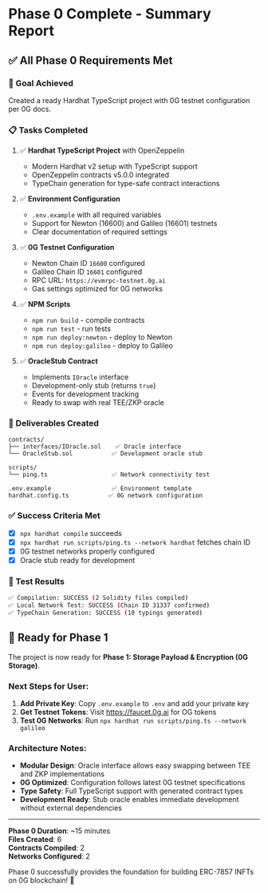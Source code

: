 # Phase 0 Complete - Summary Report

## ✅ All Phase 0 Requirements Met

### 🎯 Goal Achieved
Created a ready Hardhat TypeScript project with 0G testnet configuration per 0G docs.

### 📋 Tasks Completed

1. ✅ **Hardhat TypeScript Project** with OpenZeppelin
   - Modern Hardhat v2 setup with TypeScript support
   - OpenZeppelin contracts v5.0.0 integrated
   - TypeChain generation for type-safe contract interactions

2. ✅ **Environment Configuration** 
   - `.env.example` with all required variables
   - Support for Newton (16600) and Galileo (16601) testnets
   - Clear documentation of required settings

3. ✅ **0G Testnet Configuration**
   - Newton Chain ID `16600` configured
   - Galileo Chain ID `16601` configured  
   - RPC URL: `https://evmrpc-testnet.0g.ai`
   - Gas settings optimized for 0G networks

4. ✅ **NPM Scripts**
   - `npm run build` - compile contracts
   - `npm run test` - run tests
   - `npm run deploy:newton` - deploy to Newton
   - `npm run deploy:galileo` - deploy to Galileo

5. ✅ **OracleStub Contract**
   - Implements `IOracle` interface
   - Development-only stub (returns `true`)
   - Events for development tracking
   - Ready to swap with real TEE/ZKP oracle

### 📁 Deliverables Created

```
contracts/
├── interfaces/IOracle.sol    ✅ Oracle interface
└── OracleStub.sol           ✅ Development oracle stub

scripts/
└── ping.ts                  ✅ Network connectivity test

.env.example                 ✅ Environment template
hardhat.config.ts           ✅ 0G network configuration
```

### ✅ Success Criteria Met

- [x] `npx hardhat compile` succeeds
- [x] `npx hardhat run scripts/ping.ts --network hardhat` fetches chain ID
- [x] 0G testnet networks properly configured
- [x] Oracle stub ready for development

### 🧪 Test Results

```bash
✅ Compilation: SUCCESS (2 Solidity files compiled)
✅ Local Network Test: SUCCESS (Chain ID 31337 confirmed)
✅ TypeChain Generation: SUCCESS (10 typings generated)
```

## 🚀 Ready for Phase 1

The project is now ready for **Phase 1: Storage Payload & Encryption (0G Storage)**.

### Next Steps for User:

1. **Add Private Key**: Copy `.env.example` to `.env` and add your private key
2. **Get Testnet Tokens**: Visit https://faucet.0g.ai for OG tokens
3. **Test 0G Networks**: Run `npx hardhat run scripts/ping.ts --network galileo`

### Architecture Notes:

- **Modular Design**: Oracle interface allows easy swapping between TEE and ZKP implementations
- **0G Optimized**: Configuration follows latest 0G testnet specifications
- **Type Safety**: Full TypeScript support with generated contract types
- **Development Ready**: Stub oracle enables immediate development without external dependencies

---

**Phase 0 Duration**: ~15 minutes  
**Files Created**: 6  
**Contracts Compiled**: 2  
**Networks Configured**: 2  

Phase 0 successfully provides the foundation for building ERC-7857 INFTs on 0G blockchain! 🎉
